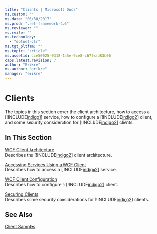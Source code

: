 ```yaml
---
title: "Clients | Microsoft Docs"
ms.custom: ""
ms.date: "03/30/2017"
ms.prod: ".net-framework-4.6"
ms.reviewer: ""
ms.suite: ""
ms.technology: 
  - "dotnet-clr"
ms.tgt_pltfrm: ""
ms.topic: "article"
ms.assetid: cce50025-0318-4a5e-9ce8-c67feab83b06
caps.latest.revision: 7
author: "Erikre"
ms.author: "erikre"
manager: "erikre"
---
```

# Clients
The topics in this section cover the client architecture, how to access a [!INCLUDE[indigo1](../../../../includes/indigo1-md.md)] service, how to configure a [!INCLUDE[indigo2](../../../../includes/indigo2-md.md)] client, and some security consideration for [!INCLUDE[indigo2](../../../../includes/indigo2-md.md)] clients.  
  
## In This Section  
 [WCF Client Architecture](../../../../docs/framework/wcf/feature-details/client-architecture.md)  
 Describes the [!INCLUDE[indigo2](../../../../includes/indigo2-md.md)] client architecture.  
  
 [Accessing Services Using a WCF Client](../../../../docs/framework/wcf/feature-details/accessing-services-using-a-client.md)  
 Describes how to access a [!INCLUDE[indigo2](../../../../includes/indigo2-md.md)] service.  
  
 [WCF Client Configuration](../../../../docs/framework/wcf/feature-details/client-configuration.md)  
 Describes how to configure a [!INCLUDE[indigo2](../../../../includes/indigo2-md.md)] client.  
  
 [Securing Clients](../../../../docs/framework/wcf/securing-clients.md)  
 Describes some security considerations for [!INCLUDE[indigo2](../../../../includes/indigo2-md.md)] clients.  
  
## See Also  
 [Client Samples](http://msdn.microsoft.com/en-us/849fc452-8718-4d4e-ba57-905eed943f63)